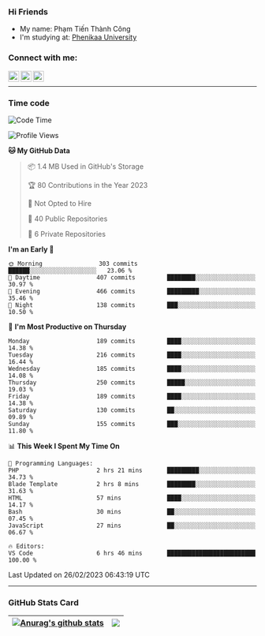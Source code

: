 ### Hi Friends

- My name: Phạm Tiến Thành Công
- I'm studying at: [Phenikaa University]


### Connect with me:
[<img align="left" alt="PhamTienThanhCong | Facebook" width="22px" src="https://upload.wikimedia.org/wikipedia/commons/thumb/1/16/Facebook-icon-1.png/640px-Facebook-icon-1.png" />][facebook]
[<img align="left" alt="PhamTienThanhCong | Zalo" width="22px" src="https://www.anphatpc.com.vn/template/anphat_2020v2/images/icon-zalo.jpg" />][zalo]
[<img align="left" alt="PhamTienThanhCong | LinkedIn" width="22px" src="https://cdn3.iconfinder.com/data/icons/inficons/512/linkedin.png" />][linkedin]

<br />

---

### Time code

<!--START_SECTION:waka-->
![Code Time](http://img.shields.io/badge/Code%20Time-885%20hrs%2013%20mins-blue)

![Profile Views](http://img.shields.io/badge/Profile%20Views-9-blue)

**🐱 My GitHub Data** 

> 📦 1.4 MB Used in GitHub's Storage 
 > 
> 🏆 80 Contributions in the Year 2023
 > 
> 🚫 Not Opted to Hire
 > 
> 📜 40 Public Repositories 
 > 
> 🔑 6 Private Repositories 
 > 
**I'm an Early 🐤** 

```text
🌞 Morning                303 commits         ██████░░░░░░░░░░░░░░░░░░░   23.06 % 
🌆 Daytime                407 commits         ████████░░░░░░░░░░░░░░░░░   30.97 % 
🌃 Evening                466 commits         █████████░░░░░░░░░░░░░░░░   35.46 % 
🌙 Night                  138 commits         ███░░░░░░░░░░░░░░░░░░░░░░   10.50 % 
```
📅 **I'm Most Productive on Thursday** 

```text
Monday                   189 commits         ████░░░░░░░░░░░░░░░░░░░░░   14.38 % 
Tuesday                  216 commits         ████░░░░░░░░░░░░░░░░░░░░░   16.44 % 
Wednesday                185 commits         ████░░░░░░░░░░░░░░░░░░░░░   14.08 % 
Thursday                 250 commits         █████░░░░░░░░░░░░░░░░░░░░   19.03 % 
Friday                   189 commits         ████░░░░░░░░░░░░░░░░░░░░░   14.38 % 
Saturday                 130 commits         ██░░░░░░░░░░░░░░░░░░░░░░░   09.89 % 
Sunday                   155 commits         ███░░░░░░░░░░░░░░░░░░░░░░   11.80 % 
```


📊 **This Week I Spent My Time On** 

```text
💬 Programming Languages: 
PHP                      2 hrs 21 mins       █████████░░░░░░░░░░░░░░░░   34.73 % 
Blade Template           2 hrs 8 mins        ████████░░░░░░░░░░░░░░░░░   31.63 % 
HTML                     57 mins             ████░░░░░░░░░░░░░░░░░░░░░   14.17 % 
Bash                     30 mins             ██░░░░░░░░░░░░░░░░░░░░░░░   07.45 % 
JavaScript               27 mins             ██░░░░░░░░░░░░░░░░░░░░░░░   06.67 % 

🔥 Editors: 
VS Code                  6 hrs 46 mins       █████████████████████████   100.00 % 
```


 Last Updated on 26/02/2023 06:43:19 UTC
<!--END_SECTION:waka-->

---

### GitHub Stats Card

| <a href="https://github.com/phamtienthanhcong"><img align="center" src="https://github-readme-stats.vercel.app/api?username=PhamTienThanhCong&show_icons=true&include_all_commits=true&theme=buefy&hide_border=true&theme=ocean_dark" alt="Anurag's github stats" /></a> | <a href="https://github.com/phamtienthanhcong"><img align="center" src="https://github-readme-stats.vercel.app/api/top-langs/?username=PhamTienThanhCong&layout=compact&theme=buefy&hide_border=true&theme=ocean_dark" /></a> |
| ------------- | ------------- |

[Phenikaa University]: https://phenikaa-uni.edu.vn/vi
[facebook]: https://www.facebook.com/phamtienthanhcong
[linkedin]: https://linkedin.com/in/phamtienthanhcong
[zalo]: https://zalo.me/0396396332
[tiktok]: https://www.tiktok.com/@phamtienthanhcong
[web]: https://github.com/PhamTienThanhCong/web_dev
[min project]: https://github.com/PhamTienThanhCong/Project-Of-Web
[c and cpp]: https://github.com/PhamTienThanhCong/Code_C_and_Cpro
[python]: https://github.com/PhamTienThanhCong/Python_beginer
